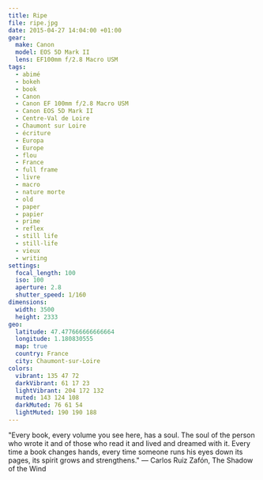 ```yaml
---
title: Ripe
file: ripe.jpg
date: 2015-04-27 14:04:00 +01:00
gear:
  make: Canon
  model: EOS 5D Mark II
  lens: EF100mm f/2.8 Macro USM
tags:
  - abimé
  - bokeh
  - book
  - Canon
  - Canon EF 100mm f/2.8 Macro USM
  - Canon EOS 5D Mark II
  - Centre-Val de Loire
  - Chaumont sur Loire
  - écriture
  - Europa
  - Europe
  - flou
  - France
  - full frame
  - livre
  - macro
  - nature morte
  - old
  - paper
  - papier
  - prime
  - reflex
  - still life
  - still-life
  - vieux
  - writing
settings:
  focal_length: 100
  iso: 100
  aperture: 2.8
  shutter_speed: 1/160
dimensions:
  width: 3500
  height: 2333
geo:
  latitude: 47.477666666666664
  longitude: 1.180830555
  map: true
  country: France
  city: Chaumont-sur-Loire
colors:
  vibrant: 135 47 72
  darkVibrant: 61 17 23
  lightVibrant: 204 172 132
  muted: 143 124 108
  darkMuted: 76 61 54
  lightMuted: 190 190 188
---
```


"Every book, every volume you see here, has a soul. The soul of the person who wrote it and of those who read it and lived and dreamed with it. Every time a book changes hands, every time someone runs his eyes down its pages, its spirit grows and strengthens." — Carlos Ruiz Zafón, The Shadow of the Wind
